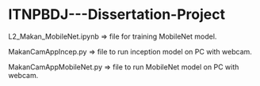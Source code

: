 # ITNPBDJ---Dissertation-Project

L2_Makan_MobileNet.ipynb => file for training MobileNet model.

MakanCamAppIncep.py => file to run inception model on PC with webcam.

MakanCamAppMobileNet.py => file to run MobileNet model on PC with webcam.
